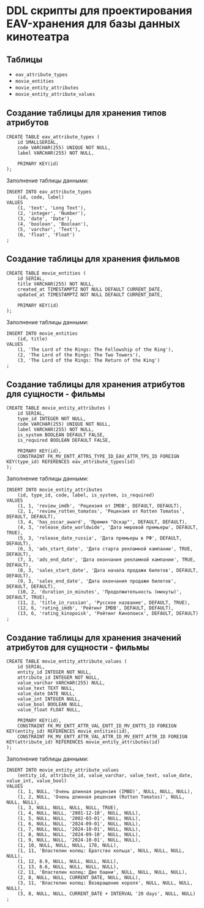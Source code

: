 # DDL скрипты для проектирования EAV-хранения для базы данных кинотеатра

## Таблицы

- `eav_attribute_types`
- `movie_entities`
- `movie_entity_attributes`
- `movie_entity_attribute_values`

## Создание таблицы для хранения типов атрибутов

```postgresql
CREATE TABLE eav_attribute_types (
    id SMALLSERIAL,
    code VARCHAR(255) UNIQUE NOT NULL,
    label VARCHAR(255) NOT NULL,

    PRIMARY KEY(id)
);
```

Заполнение таблицы данными:

```postgresql
INSERT INTO eav_attribute_types
    (id, code, label)
VALUES
    (1, 'text', 'Long Text'),
    (2, 'integer', 'Number'),
    (3, 'date', 'Date'),
    (4, 'boolean', 'Boolean'),
    (5, 'varchar', 'Text'),
    (6, 'float', 'Float')
;
```

## Создание таблицы для хранения фильмов

```postgresql
CREATE TABLE movie_entities (
    id SERIAL,
    title VARCHAR(255) NOT NULL,
    created_at TIMESTAMPTZ NOT NULL DEFAULT CURRENT_DATE,
    updated_at TIMESTAMPTZ NOT NULL DEFAULT CURRENT_DATE,

    PRIMARY KEY(id)
);
```

Заполнение таблицы данными:

```postgresql
INSERT INTO movie_entities
    (id, title)
VALUES
    (1, 'The Lord of the Rings: The Fellowship of the Ring'),
    (2, 'The Lord of the Rings: The Two Towers'),
    (3, 'The Lord of the Rings: The Return of the King')
;
```

## Создание таблицы для хранения атрибутов для сущности - фильмы

```postgresql
CREATE TABLE movie_entity_attributes (
    id SERIAL,
    type_id INTEGER NOT NULL,
    code VARCHAR(255) UNIQUE NOT NULL,
    label VARCHAR(255) NOT NULL,
    is_system BOOLEAN DEFAULT FALSE,
    is_required BOOLEAN DEFAULT FALSE,

    PRIMARY KEY(id),
    CONSTRAINT FK_MV_ENTT_ATTRS_TYPE_ID_EAV_ATTR_TPS_ID FOREIGN KEY(type_id) REFERENCES eav_attribute_types(id)
);
```

Заполнение таблицы данными:

```postgresql
INSERT INTO movie_entity_attributes
    (id, type_id, code, label, is_system, is_required)
VALUES
    (1, 1, 'review_imdb', 'Рецензия от IMDB', DEFAULT, DEFAULT),
    (2, 1, 'review_rotten_tomatos', 'Рецензия от Rotten Tomatos', DEFAULT, DEFAULT),
    (3, 4, 'has_oscar_award', 'Премия "Оскар"', DEFAULT, DEFAULT),
    (4, 3, 'release_date_worldwide', 'Дата мировой премьеры', DEFAULT, TRUE),
    (5, 3, 'release_date_russia', 'Дата премьеры в РФ', DEFAULT, DEFAULT),
    (6, 3, 'ads_start_date', 'Дата старта рекламной кампании', TRUE, DEFAULT),
    (7, 3, 'ads_end_date', 'Дата окончания рекламной кампании', TRUE, DEFAULT),
    (8, 3, 'sales_start_date', 'Дата начала продажи билетов', DEFAULT, DEFAULT),
    (9, 3, 'sales_end_date', 'Дата окончания продажи билетов', DEFAULT, DEFAULT),
    (10, 2, 'duration_in_minutes', 'Продолжительность (минуты)', DEFAULT, TRUE),
    (11, 2, 'title_in_russian', 'Русское название', DEFAULT, TRUE),
    (12, 6, 'rating_imdb', 'Рейтинг IMDB', DEFAULT, DEFAULT),
    (13, 6, 'rating_kinopoisk', 'Рейтинг Кинопоиск', DEFAULT, DEFAULT)
;
```

## Создание таблицы для хранения значений атрибутов для сущности - фильмы

```postgresql
CREATE TABLE movie_entity_attribute_values (
    id SERIAL,
    entity_id INTEGER NOT NULL,
    attribute_id INTEGER NOT NULL,
    value_varchar VARCHAR(255) NULL,
    value_text TEXT NULL,
    value_date DATE NULL,
    value_int INTEGER NULL,
    value_bool BOOLEAN NULL,
    value_float FLOAT NULL,

    PRIMARY KEY(id),
    CONSTRAINT FK_MV_ENTT_ATTR_VAL_ENTT_ID_MV_ENTTS_ID FOREIGN KEY(entity_id) REFERENCES movie_entities(id),
    CONSTRAINT FK_MV_ENTT_ATTR_VAL_ATTR_ID_MV_ENTT_ATTR_ID FOREIGN KEY(attribute_id) REFERENCES movie_entity_attributes(id)
);
```

Заполнение таблицы данными:

```postgresql
INSERT INTO movie_entity_attribute_values
    (entity_id, attribute_id, value_varchar, value_text, value_date, value_int, value_bool)
VALUES
    (1, 1, NULL, 'Очень длинная рецензия (IMBD)', NULL, NULL, NULL),
    (1, 2, NULL, 'Очень длинная рецензия (Rotten Tomatos)', NULL, NULL, NULL),
    (1, 3, NULL, NULL, NULL, NULL, TRUE),
    (1, 4, NULL, NULL, '2001-12-10', NULL, NULL),
    (1, 5, NULL, NULL, '2002-03-01', NULL, NULL),
    (1, 6, NULL, NULL, '2024-09-01', NULL, NULL),
    (1, 7, NULL, NULL, '2024-10-01', NULL, NULL),
    (1, 8, NULL, NULL, '2024-09-10', NULL, NULL),
    (1, 9, NULL, NULL, '2024-10-01', NULL, NULL),
    (1, 10, NULL, NULL, NULL, 178, NULL),
    (1, 11, 'Властелин колец: Братство кольца', NULL, NULL, NULL, NULL),
    (1, 12, 8.9, NULL, NULL, NULL, NULL),
    (1, 13, 8.6, NULL, NULL, NULL, NULL),
    (2, 11, 'Властелин колец: Две башни', NULL, NULL, NULL, NULL),
    (2, 8, NULL, NULL, CURRENT_DATE, NULL, NULL),
    (3, 11, 'Властелин колец: Возвращение короля', NULL, NULL, NULL, NULL),
    (3, 8, NULL, NULL, CURRENT_DATE + INTERVAL '20 days', NULL, NULL)
;
```
